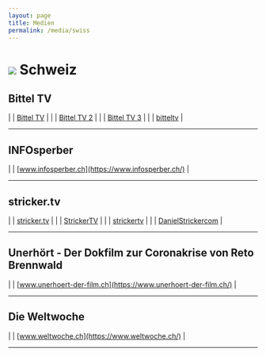 ```yaml
---
layout: page
title: Medien
permalink: /media/swiss
---
```


# <img src="{{site.baseurl}}/assets/img/flaggen/ch.png"> Schweiz

## Bittel TV

| <i class="fab fa-youtube"></i>  | [Bittel TV](https://www.youtube.com/c/BITTELTV) |
| <i class="fab fa-youtube"></i>  | [Bittel TV 2](https://www.youtube.com/channel/UCHfqgvjntX8kXYOl08j2pAg) |
| <i class="fab fa-youtube"></i>  | [Bittel TV 3](https://www.youtube.com/channel/UClg3R88fje-5MLDrFvly_Lw) |
| <i class="fab fa-telegram"></i> | [bitteltv](https://t.me/bitteltv) |

---

## INFOsperber

| <i class="fas fa-globe"></i>    | [www.infosperber.ch](https://www.infosperber.ch/) |

---

## stricker.tv

| <i class="fas fa-globe"></i>    | [stricker.tv](https://www.stricker.tv/) |
| <i class="fab fa-youtube"></i>  | [StrickerTV](https://www.youtube.com/channel/UC4b0Zc5gTZqupfe0Twh-6RA) |
| <i class="fab fa-telegram"></i> | [strickertv](https://t.me/strickertv) |
| <i class="fab fa-facebook"></i> | [DanielStrickercom](https://www.facebook.com/DanielStrickercom) |

---

## Unerhört - Der Dokfilm zur Coronakrise von Reto Brennwald

| <i class="fas fa-globe"></i>    | [www.unerhoert-der-film.ch](https://www.unerhoert-der-film.ch/) |

---

## Die Weltwoche

| <i class="fas fa-globe"></i>    | [www.weltwoche.ch](https://www.weltwoche.ch/) |

---
